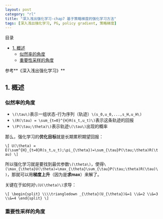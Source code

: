 ```yaml
---
layout: post
category: "rl"
title: "深入浅出强化学习-chap7 基于策略梯度的强化学习方法"
tags: [深入浅出强化学习, PG, policy gradient, 策略梯度]
---
```


目录

<!-- TOC -->

- [1. 概述](#1-概述)
    - [似然率的角度](#似然率的角度)
    - [重要性采样的角度](#重要性采样的角度)

<!-- /TOC -->


参考**《深入浅出强化学习》**

## 1. 概述

### 似然率的角度

+ `\(\tau\)`表示一组状态-行为序列（轨迹）`\(s_0,u_0,...,s_H,u_H\)`
+ `\(R(\tau) = \sum_{t=0}^{H}R(s_t,u_t)\)`表示这条轨迹的回报
+ `\(P(\tau;\theta)\)`表示轨迹`\(\tau\)`出现的概率

那么，强化学习的**优化目标**就是长期累积期望回报：

`\[
U(\theta) = E(\sum^{H}_{t=0}R(s_t,u_t);\pi_{\theta})=\sum_{\tau}P(\tau;\theta)R(\tau)
\]`

所以强化学习就是要找到最优参数`\(\theta\)`，使得`\(\max_{\theta}U(\theta)=\max_{\theta}\sum_{\tau}P(\tau;\theta)R(\tau)\)`，那就可以用**梯度上升**（因为是**求max**）来解了。

关键在于如何对`\(U(\theta)\)`求导：

`\[
\begin{split}
\\\\triangledown _{\theta}(U_{\theta})&=1
\\&=2
\\&=3
\\&=4
\end{split}
\]`

### 重要性采样的角度




